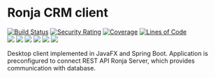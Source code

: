 # Ronja CRM client

[![Build Status](https://github.com/BranislavBeno/Ronja-CRM-Desktop-Client/actions/workflows/maven.yml/badge.svg)](https://github.com/BranislavBeno/Ronja-CRM-Desktop-Client/actions)
[![Security Rating](https://sonarcloud.io/api/project_badges/measure?project=com.ronja.crm.ronjaclient%3Aronja-parent&metric=security_rating)](https://sonarcloud.io/summary/new_code?id=com.ronja.crm.ronjaclient%3Aronja-parent)
[![Coverage](https://sonarcloud.io/api/project_badges/measure?project=com.ronja.crm.ronjaclient%3Aronja-parent&metric=coverage)](https://sonarcloud.io/dashboard?id=com.ronja.crm.ronjaclient%3Aronja-parent)
[![Lines of Code](https://sonarcloud.io/api/project_badges/measure?project=com.ronja.crm.ronjaclient%3Aronja-parent&metric=ncloc)](https://sonarcloud.io/dashboard?id=com.ronja.crm.ronjaclient%3Aronja-parent)  
[![](https://img.shields.io/badge/Java-17-blue)](/pom.xml)
[![](https://img.shields.io/badge/JavaFX-18.0.1-blue)](/pom.xml)
[![](https://img.shields.io/badge/Spring%20Boot-2.6.6-blue)](/pom.xml)
[![](https://img.shields.io/badge/Testcontainers-1.17.1-blue)](/pom.xml)
[![](https://img.shields.io/badge/Maven-3.8.5-blue)](https://img.shields.io/badge/maven-v3.8.5-blue)
[![](https://img.shields.io/badge/License-MIT-blue.svg)](https://opensource.org/licenses/MIT)

Desktop client implemented in JavaFX and Spring Boot.
Application is preconfigured to connect REST API Ronja Server, which provides communication with database.
